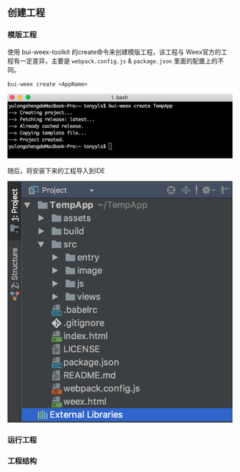 ## 创建工程

### 模版工程
使用 bui-weex-toolkit 的create命令来创建模版工程，该工程与 Weex官方的工程有一定差异，主要是 `webpack.config.js` & `package.json` 里面的配置上的不同。

```
bui-weex create <AppName>
```
![](assets/toolkit1.png)

随后，将安装下来的工程导入到IDE

![](assets/webstorm1.png)


### 运行工程


### 工程结构


